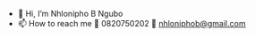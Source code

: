 - 👋 Hi, I’m Nhlonipho B Ngubo
- 📫 How to reach me 📱 0820750202 📧 nhloniphob@gmail.com 

<!---
ngubonb/ngubonb is a ✨ special ✨ repository because its `README.md` (this file) appears on your GitHub profile.
You can click the Preview link to take a look at your changes.
--->
